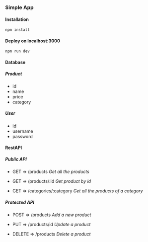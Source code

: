### Simple App

#### Installation
    npm install

#### Deploy on localhost:3000
    npm run dev

#### Database
##### Product 
- id
- name
- price
- category 
##### User
- id
- username
- password

#### RestAPI
##### Public API
* GET => /products *Get all the products*

* GET => /products/:id *Get product by id*

* GET => /categories/:category *Get all the products of a category*

##### Protected API
* POST => /products *Add a new product*

* PUT => /products/id *Update a product*

* DELETE => /products *Delete a product*

